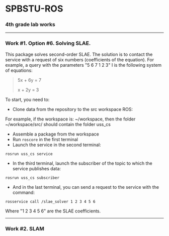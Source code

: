 # SPBSTU-ROS
### 4th grade lab works

---

### Work #1. Option #6. Solving SLAE.

This package solves second-order SLAE. 
The solution is to contact the service with a request of six numbers (coefficients of the equation).
For example, a query with the parameters "5 6 7 1 2 3" I is the following system of equations:
> 5x + 6y = 7
> 
> x + 2y = 3

To start, you need to:
- Clone data from the repository to the src workspace ROS:

For example, if the workspace is: ~/workspace, then the folder ~/workspace/src/ should contain the folder uss_cs

- Assemble a package from the workspace
- Run `roscore` in the first terminal
- Launch the service in the second terminal:

`rosrun uss_cs service`

- In the third terminal, launch the subscriber of the topic to which the service publishes data:

`rosrun uss_cs subscriber`

- And in the last terminal, you can send a request to the service with the command: 

`rosservice call /slae_solver 1 2 3 4 5 6`

Where "1 2 3 4 5 6" are the SLAE coefficients.

---

### Work #2. SLAM

